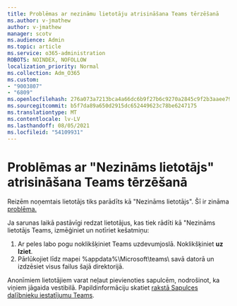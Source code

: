 ```yaml
---
title: Problēmas ar nezināmu lietotāju atrisināšana Teams tērzēšanā
ms.author: v-jmathew
author: v-jmathew
manager: scotv
ms.audience: Admin
ms.topic: article
ms.service: o365-administration
ROBOTS: NOINDEX, NOFOLLOW
localization_priority: Normal
ms.collection: Adm_O365
ms.custom:
- "9003807"
- "6809"
ms.openlocfilehash: 276a073a7213bca4a66dc6b9f27b6c9270a2845c9f2b3aaee791ce28f17e9a75
ms.sourcegitcommit: b5f7da89a650d2915dc652449623c78be6247175
ms.translationtype: MT
ms.contentlocale: lv-LV
ms.lasthandoff: 08/05/2021
ms.locfileid: "54109931"
---
```

# <a name="resolving-issue-with-unknown-user-in-teams-chat"></a>Problēmas ar "Nezināms lietotājs" atrisināšana Teams tērzēšanā

Reizēm noņemtais lietotājs tiks parādīts kā "Nezināms lietotājs". Šī ir zināma [problēma.](https://docs.microsoft.com/microsoftteams/troubleshoot/known-issues/removed-user-appears-as-unknown)

Ja sarunas laikā pastāvīgi redzat lietotājus, kas tiek rādīti kā "Nezināms lietotājs Teams, izmēģiniet un notīriet kešatmiņu:

1.  Ar peles labo pogu noklikšķiniet Teams uzdevumjoslā. Noklikšķiniet  **uz Iziet**.
2.  Pārlūkojiet līdz mapei %appdata%\Microsoft\teams\ savā datorā un izdzēsiet visus failus šajā direktorijā.

Anonīmiem lietotājiem varat neļaut pievienoties sapulcēm, nodrošinot, ka viņiem jāgaida vestibilā. Papildinformāciju skatiet [rakstā Sapulces dalībnieku iestatījumu Teams](https://support.microsoft.com/office/change-participant-settings-for-a-teams-meeting-53261366-dbd5-45f9-aae9-a70e6354f88e).
